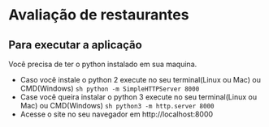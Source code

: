 # Avaliação de restaurantes

## Para executar a aplicação

Você precisa de ter o python instalado em sua maquina.
- Caso você instale o python 2 execute no seu terminal(Linux ou Mac) ou CMD(Windows) ```sh python -m SimpleHTTPServer 8000 ```
- Case você queira instalar o python 3 execute no seu terminal(Linux ou Mac) ou CMD(Windows) ```sh python3 -m http.server 8000 ```
- Acesse o site no seu navegador em http://localhost:8000
